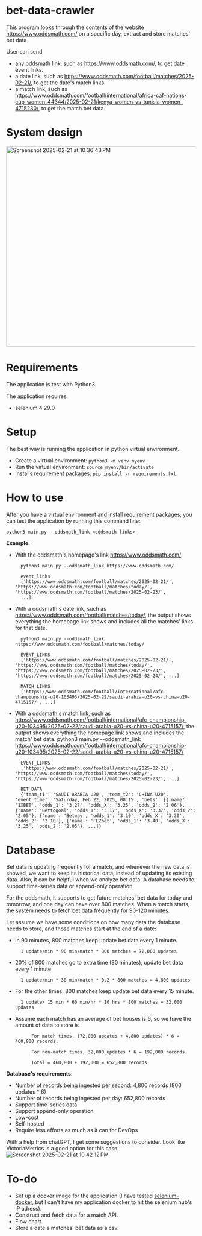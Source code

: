 # bet-data-crawler
This program looks through the contents of the website https://www.oddsmath.com/ on a specific day, extract and store matches' bet data 

User can send
- any oddsmath link, such as https://www.oddsmath.com/, to get date event links.
- a date link, such as https://www.oddsmath.com/football/matches/2025-02-21/, to get the date's match links.
- a match link, such as https://www.oddsmath.com/football/international/africa-caf-nations-cup-women-44344/2025-02-21/kenya-women-vs-tunisia-women-4715230/, to get the match bet data.

# System design
<img width="532" alt="Screenshot 2025-02-21 at 10 36 43 PM" src="https://github.com/user-attachments/assets/6eea9a8d-7c25-4af2-9f49-3e3fb582a0b8" />

# Requirements
The application is test with Python3.

The application requires:
- selenium 4.29.0

# Setup
The best way is running the application in python virtual environment.

- Create a virtual environment:
`python3 -m venv myenv`
- Run the virtual environment:
`source myenv/bin/activate`
- Installs requirement packages:
`pip install -r requirements.txt`

# How to use
After you have a virtual environment and install requirement packages, you can test the application by running this command line:

`python3 main.py --oddsmath_link <oddsmath links>`

**Example:**

- With the oddsmath's homepage's link https://www.oddsmath.com/

        python3 main.py --oddsmath_link https://www.oddsmath.com/

        event_links
        ['https://www.oddsmath.com/football/matches/2025-02-21/', 'https://www.oddsmath.com/football/matches/today/', 'https://www.oddsmath.com/football/matches/2025-02-23/',
        ...]

- With a oddsmath's date link, such as https://www.oddsmath.com/football/matches/today/, the output shows everything the homepage link shows and includes all the matches' links for that date.

        python3 main.py --oddsmath_link https://www.oddsmath.com/football/matches/today/

        EVENT_LINKS
        ['https://www.oddsmath.com/football/matches/2025-02-21/', 'https://www.oddsmath.com/football/matches/today/', 'https://www.oddsmath.com/football/matches/2025-02-23/', 'https://www.oddsmath.com/football/matches/2025-02-24/', ...]
        
        MATCH_LINKS
        ['https://www.oddsmath.com/football/international/afc-championship-u20-103495/2025-02-22/saudi-arabia-u20-vs-china-u20-4715157/', ...]


- With a oddsmath's match link, such as https://www.oddsmath.com/football/international/afc-championship-u20-103495/2025-02-22/saudi-arabia-u20-vs-china-u20-4715157/, the output shows everything the homepage link shows and includes the match' bet data.
        python3 main.py --oddsmath_link https://www.oddsmath.com/football/international/afc-championship-u20-103495/2025-02-22/saudi-arabia-u20-vs-china-u20-4715157/

        EVENT_LINKS
        ['https://www.oddsmath.com/football/matches/2025-02-21/', 'https://www.oddsmath.com/football/matches/today/', 'https://www.oddsmath.com/football/matches/2025-02-23/', ...]

        BET_DATA
        {'team_t1': 'SAUDI ARABIA U20', 'team_t2': 'CHINA U20', 'event_time': 'Saturday, Feb 22, 2025, 08:15', 'bets': [{'name': '1XBET', 'odds_1': '3.27', 'odds_X': '3.25', 'odds_2': '2.06'}, {'name': 'Bettogoal', 'odds_1': '3.17', 'odds_X': '3.37', 'odds_2': '2.05'}, {'name': 'Betway', 'odds_1': '3.10', 'odds_X': '3.30', 'odds_2': '2.10'}, {'name': 'FEZbet', 'odds_1': '3.40', 'odds_X': '3.25', 'odds_2': '2.05'}, ...]}

# Database
Bet data is updating frequently for a match, and whenever the new data is showed, we want to keep its historical data, instead of updating its existing data. Also, it can be helpful when we analyze bet data. A database needs to support time-series data or append-only operation.

For the oddsmath, it supports to get future matches' bet data for today and tomorrow, and one day can have over 800 matches. When a match starts, the system needs to fetch bet data frequently for 90-120 minutes. 

Let assume we have some conditions on how many data the database needs to store, and those matches start at the end of a date:
- in 90 minutes, 800 matches keep update bet data every 1 minute.

        1 update/min * 90 min/match * 800 matches = 72,000 updates

- 20% of 800 matches go to extra time (30 minutes), update bet data every 1 minute.

        1 update/min * 30 min/match * 0.2 * 800 matches = 4,800 updates

- For the other times, 800 matches keep update bet data every 15 minute.

        1 update/ 15 min * 60 min/hr * 10 hrs * 800 matches = 32,000 updates

- Assume each match has an average of bet houses is 6, so we have the amount of data to store is

            For match times, (72,000 updates + 4,800 updates) * 6 = 460,800 records.

            For non-match times, 32,000 updates * 6 = 192,000 records.

            Total = 460,800 + 192,000 = 652,800 records

**Database's requirements:**
- Number of records being ingested per second: 4,800 records (800 updates * 6)
- Number of records being ingested per day: 652,800 records
- Support time-series data
- Support append-only operation
- Low-cost
- Self-hosted
- Require less efforts as much as it can for DevOps

With a help from chatGPT, I get some suggestions to consider. Look like VictoriaMetrics is a good option for this case.
![Screenshot 2025-02-21 at 10 42 12 PM](https://github.com/user-attachments/assets/c9ad7fe3-fe85-4fc6-becd-bab11a015737)

# To-do
- Set up a docker image for the application (I have tested [selenium-docker](https://github.com/ptruong88/docker-selenium/blob/trunk/docker-compose-v2.yml), but I can't have my application docker to hit the selenium hub's IP adress).
- Construct and fetch data for a match API.
- Flow chart.
- Store a date's matches' bet data as a csv.
